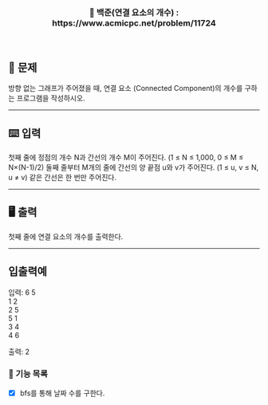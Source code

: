 <h3 align="center"> 
    📌 백준(연결 요소의 개수) : https://www.acmicpc.net/problem/11724
</h3>

<br>

## 🚀 문제
방향 없는 그래프가 주어졌을 때, 연결 요소 (Connected Component)의 개수를 구하는 프로그램을 작성하시오.

---

## ⌨️ 입력
첫째 줄에 정점의 개수 N과 간선의 개수 M이 주어진다. (1 ≤ N ≤ 1,000, 0 ≤ M ≤ N×(N-1)/2) 둘째 줄부터 M개의 줄에 간선의 양 끝점 u와 v가 주어진다. (1 ≤ u, v ≤ N, u ≠ v) 같은 간선은 한 번만 주어진다.

---

## 🖥️ 출력
첫째 줄에 연결 요소의 개수를 출력한다.

---

## 입출력예
입력:
6 5  
1 2  
2 5  
5 1  
3 4  
4 6  

출력:
2


### 📜 기능 목록
- [x] bfs를 통해 날짜 수를 구한다.